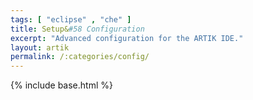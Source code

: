 ```yaml
---
tags: [ "eclipse" , "che" ]
title: Setup&#58 Configuration
excerpt: "Advanced configuration for the ARTIK IDE."
layout: artik
permalink: /:categories/config/
---
```

{% include base.html %}
